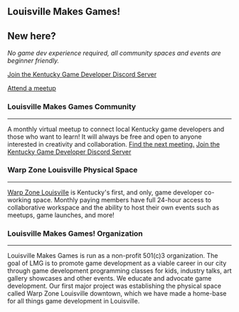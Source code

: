Louisville Makes Games!
-----------------------

## New here?

*No game dev experience required, all community spaces and events are beginner friendly.*

[Join the Kentucky Game Developer Discord Server](https://discord.gg/gZwbF94UJK)

[Attend a meetup](https://www.meetup.com/LouisvilleMakesGames)


### Louisville Makes Games Community
-----------

A monthly virtual meetup to connect local Kentucky game developers and those who want to learn! It will always be free and open to anyone interested in creativity and collaboration. [Find the next meeting.](https://www.meetup.com/LouisvilleMakesGames) [Join the Kentucky Game Developer Discord Server](https://discord.gg/gZwbF94UJK)



### Warp Zone Louisville Physical Space
--------------------

[Warp Zone Louisville](http://warpzonelouisville.com) is Kentucky's first, and only, game developer co-working space. Monthly paying members have full 24-hour access to collaborative workspace and the ability to host their own events such as meetups, game launches, and more!



### Louisville Makes Games! Organization
--------------------

Louisville Makes Games is run as a non-profit 501(c)3 organization. The goal of LMG is to promote game development as a viable career in our city through game development programming classes for kids, industry talks, art gallery showcases and other events. We educate and advocate game development. Our first major project was establishing the physical space called Warp Zone Louisville downtown, which we have made a home-base for all things game development in Louisville.
